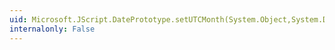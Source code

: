 ```yaml
---
uid: Microsoft.JScript.DatePrototype.setUTCMonth(System.Object,System.Double,System.Object)
internalonly: False
---
```

